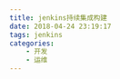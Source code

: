 ```yaml
---
title: jenkins持续集成构建
date: 2018-04-24 23:19:17
tags: jenkins
categories: 
    - 开发
    - 运维
---
```


